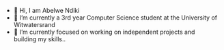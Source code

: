 - 👋 Hi, I am Abelwe Ndiki
- 👀 I’m currently a 3rd year Computer Science student at the University of Witwatersrand
- 🌱 I’m currently focused on working on independent projects and building my skills..

<!---
abelwen/abelwen is a ✨ special ✨ repository because its `README.md` (this file) appears on your GitHub profile.
You can click the Preview link to take a look at your changes.
--->
